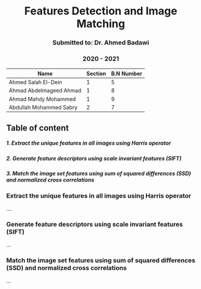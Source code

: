 <h1 style="text-align: center;"> Features Detection and Image Matching</h1>
<h3 style="text-align: center;"> Submitted to: Dr. Ahmed Badawi</h3>
<h3 style="text-align: center;"> 2020 - 2021</h3>

| Name                    | Section | B.N Number   |
|-------------------------|---------|--------------|
| Ahmed Salah El-Dein     | 1       |            5 |
| Ahmad Abdelmageed Ahmad | 1       |            8 |
| Ahmad Mahdy Mohammed    | 1       |            9 |
| Abdullah Mohammed Sabry | 2       |            7 |


## Table of content
##### 1. Extract the unique features in all images using Harris operator
##### 2. Generate feature descriptors using scale invariant features (SIFT)
##### 3. Match the image set features using sum of squared differences (SSD) and normalized cross correlations

<div style="page-break-after: always;"></div>


### Extract the unique features in all images using Harris operator
....


[comment]: <> (<img src="resources/results/task2/canny_edges_result1.png" alt="Canny Edges Result1" width="700" height="400">)

[comment]: <> (<img src="resources/results/task2/canny_edges_result2.png" alt="Canny Edges Result2" width="700" height="400">)
<div style="page-break-after: always;"></div>


### Generate feature descriptors using scale invariant features (SIFT)
...

<div style="page-break-after: always;"></div>


### Match the image set features using sum of squared differences (SSD) and normalized cross correlations
...

<div style="page-break-after: always;"></div>
